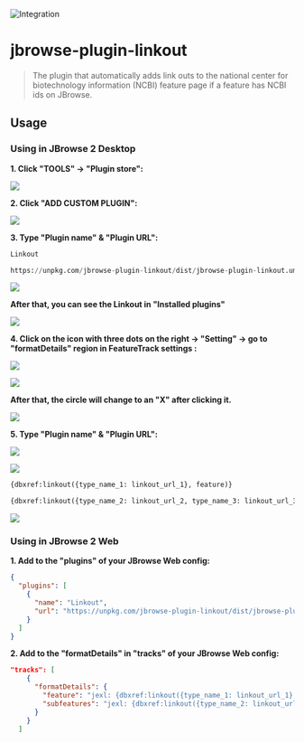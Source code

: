 ![Integration](https://github.com/Chi-HsienChang/jbrowse-plugin-linkout/workflows/Integration/badge.svg?branch=main)

# jbrowse-plugin-linkout

> The plugin that automatically adds link outs to the national center for biotechnology information
(NCBI) feature page if a feature has NCBI ids on JBrowse.

## Usage

### Using in JBrowse 2 Desktop

**1. Click "TOOLS" &rarr; "Plugin store":**

![](img/plugin_store_1.png)

**2. Click "ADD CUSTOM PLUGIN":**

![](img/plugin_store_2.png)

**3. Type "Plugin name" & "Plugin URL":**

```python
Linkout
```
```python
https://unpkg.com/jbrowse-plugin-linkout/dist/jbrowse-plugin-linkout.umd.production.min.js
```

![](img/plugin_store_3.png)

**After that, you can see the Linkout in "Installed plugins"**

![](img/plugin_store_4.png)

**4. Click on the icon with three dots on the right &rarr; "Setting" &rarr; go to "formatDetails" region in FeatureTrack settings :**

![](img/plugin_store_5.png)

![](img/plugin_store_6.png)

**After that, the circle will change to an "X" after clicking it.**

![](img/plugin_store_7.png)

**5. Type "Plugin name" & "Plugin URL":**

![](img/plugin_store_8.png)

![](img/plugin_store_9.png)

```python
{dbxref:linkout({type_name_1: linkout_url_1}, feature)}
```

```python
{dbxref:linkout({type_name_2: linkout_url_2, type_name_3: linkout_url_3}, feature)}
```

![](img/plugin_store_10.png)


### Using in JBrowse 2 Web

**1. Add to the "plugins" of your JBrowse Web config:**

```json
{
  "plugins": [
    {
      "name": "Linkout",
      "url": "https://unpkg.com/jbrowse-plugin-linkout/dist/jbrowse-plugin-linkout.umd.production.min.js"
    }
  ]
}
```

**2. Add to the "formatDetails" in "tracks" of your JBrowse Web config:**

```json
"tracks": [
    {
      "formatDetails": {
        "feature": "jexl: {dbxref:linkout({type_name_1: linkout_url_1}, feature)}",
        "subfeatures": "jexl: {dbxref:linkout({type_name_2: linkout_url_2, type_name_3: linkout_url_3}, feature)}"
      }
    }
  ]
```

